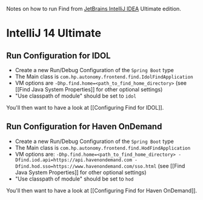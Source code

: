 Notes on how to run Find from [JetBrains IntelliJ IDEA](https://www.jetbrains.com/idea/) Ultimate edition.

# IntelliJ 14 Ultimate

## Run Configuration for IDOL

- Create a new Run/Debug Configuration of the `Spring Boot` type
- The Main class is `com.hp.autonomy.frontend.find.IdolFindApplication`
- VM options are `-Dhp.find.home=<path_to_find_home_directory>` (see [[Find Java System Properties]] for other optional settings)
- "Use classpath of module" should be set to `idol`

You'll then want to have a look at [[Configuring Find for IDOL]].

## Run Configuration for Haven OnDemand

- Create a new Run/Debug Configuration of the `Spring Boot` type
- The Main class is `com.hp.autonomy.frontend.find.HodFindApplication`
- VM options are: `-Dhp.find.home=<path_to_find_home_directory> -Dfind.iod.api=https://api.havenondemand.com -Dfind.hod.sso=https://www.havenondemand.com/sso.html` (see [[Find Java System Properties]] for other optional settings)
- "Use classpath of module" should be set to `hod`

You'll then want to have a look at [[Configuring Find for Haven OnDemand]].